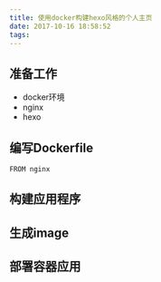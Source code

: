 ```yaml
---
title: 使用docker构建hexo风格的个人主页
date: 2017-10-16 18:58:52
tags:
---
```


## 准备工作

- docker环境
- nginx
- hexo

## 编写Dockerfile

```
FROM nginx

```



## 构建应用程序

## 生成image

## 部署容器应用

